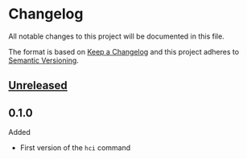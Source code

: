 # Changelog

All notable changes to this project will be documented in this file.

The format is based on [Keep a Changelog](http://keepachangelog.com/en/1.0.0/)
and this project adheres to [Semantic Versioning](http://semver.org/spec/v2.0.0.html).

## [Unreleased]

## 0.1.0

Added

 - First version of the `hci` command


[Unreleased]: https://github.com/olivierlacan/keep-a-changelog/compare/v1.0.0...HEAD

